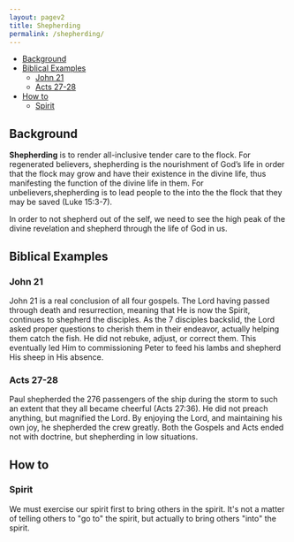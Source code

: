 ```yaml
---
layout: pagev2
title: Shepherding
permalink: /shepherding/
---
```

- [Background](#background)
- [Biblical Examples](#biblical-examples)
  - [John 21](#john-21)
  - [Acts 27-28](#acts-27-28)
- [How to](#how-to)
  - [Spirit](#spirit)

## Background

**Shepherding** is to render all-inclusive tender care to the flock. For regenerated believers, shepherding is the nourishment of God’s life in order that the flock may grow and have their existence in the divine life, thus manifesting the function of the divine life in them. For unbelievers,shepherding is to lead people to the into the the flock that they may be saved (Luke 15:3-7).

In order to not shepherd out of the self, we need to see the high peak of the divine revelation and shepherd through the life of God in us.

## Biblical Examples

### John 21

John 21 is a real conclusion of all four gospels. The Lord having passed through death and resurrection, meaning that He is now the Spirit, continues to shepherd the disciples. As the 7 disciples backslid, the Lord asked proper questions to cherish them in their endeavor, actually helping them catch the fish. He did not rebuke, adjust, or correct them. This eventually led Him to commissioning Peter to feed his lambs and shepherd His sheep in His absence.

### Acts 27-28

Paul shepherded the 276 passengers of the ship during the storm to such an extent that they all became cheerful (Acts 27:36). He did not preach anything, but magnified the Lord. By enjoying the Lord, and maintaining his own joy, he shepherded the crew greatly. Both the Gospels and Acts ended not with doctrine, but shepherding in low situations. 

## How to

### Spirit

We must exercise our spirit first to bring others in the spirit. It's not a matter of telling others to "go to" the spirit, but actually to bring others "into" the spirit.

